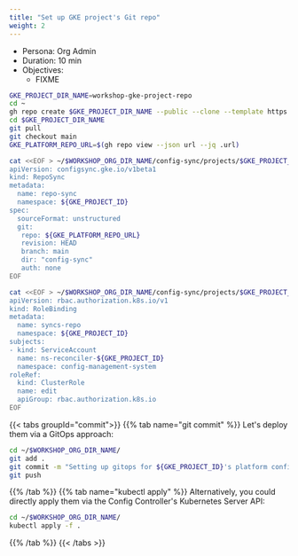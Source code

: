 ```yaml
---
title: "Set up GKE project's Git repo"
weight: 2
---
```

- Persona: Org Admin
- Duration: 10 min
- Objectives:
  - FIXME

```Bash
GKE_PROJECT_DIR_NAME=workshop-gke-project-repo
cd ~
gh repo create $GKE_PROJECT_DIR_NAME --public --clone --template https://github.com/mathieu-benoit/config-sync-template-repo
cd $GKE_PROJECT_DIR_NAME
git pull
git checkout main
GKE_PLATFORM_REPO_URL=$(gh repo view --json url --jq .url)
```

```Bash
cat <<EOF > ~/$WORKSHOP_ORG_DIR_NAME/config-sync/projects/$GKE_PROJECT_ID/gke-config-repo-sync.yaml
apiVersion: configsync.gke.io/v1beta1
kind: RepoSync
metadata:
  name: repo-sync
  namespace: ${GKE_PROJECT_ID}
spec:
  sourceFormat: unstructured
  git:
   repo: ${GKE_PLATFORM_REPO_URL}
   revision: HEAD
   branch: main
   dir: "config-sync"
   auth: none
EOF
```

```Bash
cat <<EOF > ~/$WORKSHOP_ORG_DIR_NAME/config-sync/projects/$GKE_PROJECT_ID/gke-config-repo-sync-role-binding.yaml
apiVersion: rbac.authorization.k8s.io/v1
kind: RoleBinding
metadata:
  name: syncs-repo
  namespace: ${GKE_PROJECT_ID}
subjects:
- kind: ServiceAccount
  name: ns-reconciler-${GKE_PROJECT_ID}
  namespace: config-management-system
roleRef:
  kind: ClusterRole
  name: edit
  apiGroup: rbac.authorization.k8s.io
EOF
```

{{< tabs groupId="commit">}}
{{% tab name="git commit" %}}
Let's deploy them via a GitOps approach:
```Bash
cd ~/$WORKSHOP_ORG_DIR_NAME/
git add .
git commit -m "Setting up gitops for ${GKE_PROJECT_ID}'s platform config."
git push
```
{{% /tab %}}
{{% tab name="kubectl apply" %}}
Alternatively, you could directly apply them via the Config Controller's Kubernetes Server API:
```Bash
cd ~/$WORKSHOP_ORG_DIR_NAME/
kubectl apply -f .
```
{{% /tab %}}
{{< /tabs >}}